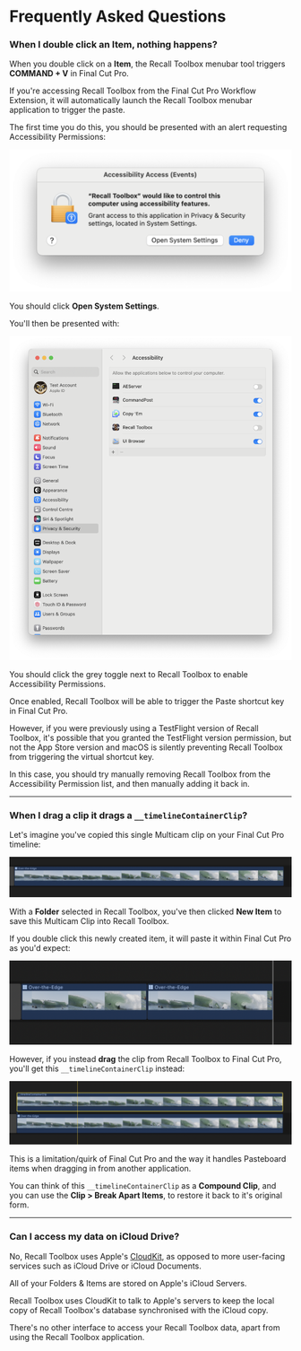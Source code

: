 # Frequently Asked Questions

### When I double click an Item, nothing happens?

When you double click on a **Item**, the Recall Toolbox menubar tool triggers **COMMAND + V** in Final Cut Pro.

If you're accessing Recall Toolbox from the Final Cut Pro Workflow Extension, it will automatically launch the Recall Toolbox menubar application to trigger the paste.

The first time you do this, you should be presented with an alert requesting Accessibility Permissions:

![](/static/accessibility-permission.png)

You should click **Open System Settings**.

You'll then be presented with:

![](/static/accessibility-system-prefs.png)

You should click the grey toggle next to Recall Toolbox to enable Accessibility Permissions.

Once enabled, Recall Toolbox will be able to trigger the Paste shortcut key in Final Cut Pro.

However, if you were previously using a TestFlight version of Recall Toolbox, it's possible that you granted the TestFlight version permission, but not the App Store version and macOS is silently preventing Recall Toolbox from triggering the virtual shortcut key.

In this case, you should try manually removing Recall Toolbox from the Accessibility Permission list, and then manually adding it back in.

---

### When I drag a clip it drags a `__timelineContainerClip`?

Let's imagine you've copied this single Multicam clip on your Final Cut Pro timeline:

![](/static/regular-multicam-clip.png)

With a **Folder** selected in Recall Toolbox, you've then clicked **New Item** to save this Multicam Clip into Recall Toolbox.

If you double click this newly created item, it will paste it within Final Cut Pro as you'd expect:

![](/static/regular-multicam-clip-2.png)

However, if you instead **drag** the clip from Recall Toolbox to Final Cut Pro, you'll get this `__timelineContainerClip` instead:

![](/static/timeline-container-clip.png)

This is a limitation/quirk of Final Cut Pro and the way it handles Pasteboard items when dragging in from another application.

You can think of this `__timelineContainerClip` as a **Compound Clip**, and you can use the **Clip > Break Apart Items**, to restore it back to it's original form.

---

### Can I access my data on iCloud Drive?

No, Recall Toolbox uses Apple's [CloudKit](https://developer.apple.com/icloud/cloudkit/), as opposed to more user-facing services such as iCloud Drive or iCloud Documents.

All of your Folders & Items are stored on Apple's iCloud Servers.

Recall Toolbox uses CloudKit to talk to Apple's servers to keep the local copy of Recall Toolbox's database synchronised with the iCloud copy.

There's no other interface to access your Recall Toolbox data, apart from using the Recall Toolbox application.